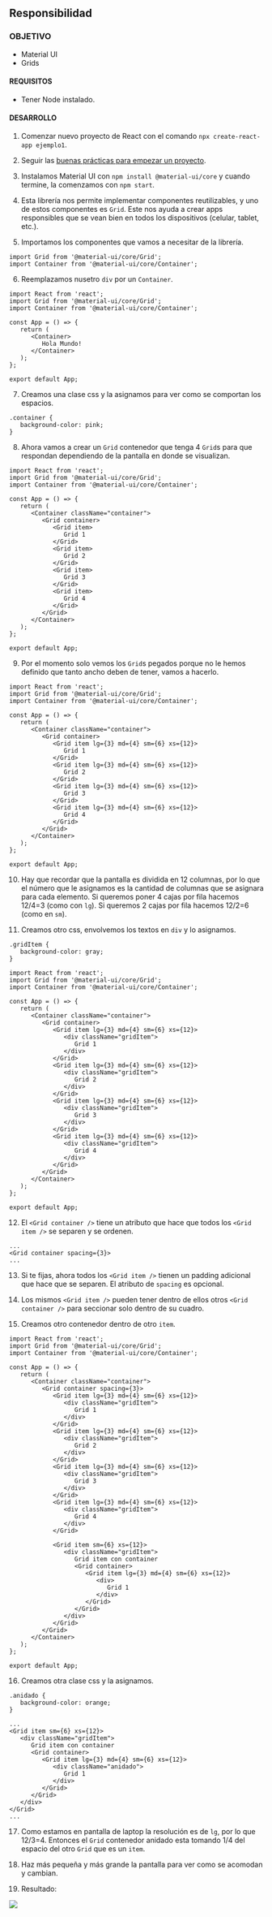 ## Responsibilidad

### OBJETIVO
- Material UI
- Grids

#### REQUISITOS 
- Tener Node instalado.

#### DESARROLLO

1. Comenzar nuevo proyecto de React con el comando `npx create-react-app ejemplo1`.

2. Seguir las [buenas prácticas para empezar un proyecto](../../BuenasPracticas/EmpezandoProyectos/Readme.md).

3. Instalamos Material UI con `npm install @material-ui/core` y cuando termine, la comenzamos con `npm start`.

4. Esta librería nos permite implementar componentes reutilizables, y uno de estos componentes es `Grid`. Este nos ayuda a crear apps responsibles que se vean bien en todos los dispositivos (celular, tablet, etc.).

5. Importamos los componentes que vamos a necesitar de la librería.
```
import Grid from '@material-ui/core/Grid';
import Container from '@material-ui/core/Container';
``` 

6. Reemplazamos nusetro `div` por un `Container`.
```
import React from 'react';
import Grid from '@material-ui/core/Grid';
import Container from '@material-ui/core/Container';

const App = () => {
   return (
      <Container>
         Hola Mundo!
      </Container>
   );
};

export default App;
```

7. Creamos una clase css y la asignamos para ver como se comportan los espacios.
```
.container {
   background-color: pink;
}
```

8. Ahora vamos a crear un `Grid` contenedor que tenga 4 `Grid`s para que respondan dependiendo de la pantalla en donde se visualizan.
```
import React from 'react';
import Grid from '@material-ui/core/Grid';
import Container from '@material-ui/core/Container';

const App = () => {
   return (
      <Container className="container">
         <Grid container>
            <Grid item>
               Grid 1
            </Grid>
            <Grid item>
               Grid 2
            </Grid>
            <Grid item>
               Grid 3
            </Grid>
            <Grid item>
               Grid 4
            </Grid>
         </Grid>
      </Container>
   );
};

export default App;
```

9. Por el momento solo vemos los `Grid`s pegados porque no le hemos definido que tanto ancho deben de tener, vamos a hacerlo.
```
import React from 'react';
import Grid from '@material-ui/core/Grid';
import Container from '@material-ui/core/Container';

const App = () => {
   return (
      <Container className="container">
         <Grid container>
            <Grid item lg={3} md={4} sm={6} xs={12}>
               Grid 1
            </Grid>
            <Grid item lg={3} md={4} sm={6} xs={12}>
               Grid 2
            </Grid>
            <Grid item lg={3} md={4} sm={6} xs={12}>
               Grid 3
            </Grid>
            <Grid item lg={3} md={4} sm={6} xs={12}>
               Grid 4
            </Grid>
         </Grid>
      </Container>
   );
};

export default App;
```

10. Hay que recordar que la pantalla es dividida en 12 columnas, por lo que el número que le asignamos es la cantidad de columnas que se asignara para cada elemento. Si queremos poner 4 cajas por fila hacemos 12/4=3 (como con `lg`). Si queremos 2 cajas por fila hacemos 12/2=6 (como en `sm`).

11. Creamos otro css, envolvemos los textos en `div` y lo asignamos.
```
.gridItem {
   background-color: gray;
}
```

```
import React from 'react';
import Grid from '@material-ui/core/Grid';
import Container from '@material-ui/core/Container';

const App = () => {
   return (
      <Container className="container">
         <Grid container>
            <Grid item lg={3} md={4} sm={6} xs={12}>
               <div className="gridItem">
                  Grid 1
               </div>
            </Grid>
            <Grid item lg={3} md={4} sm={6} xs={12}>
               <div className="gridItem">
                  Grid 2
               </div>
            </Grid>
            <Grid item lg={3} md={4} sm={6} xs={12}>
               <div className="gridItem">
                  Grid 3
               </div>
            </Grid>
            <Grid item lg={3} md={4} sm={6} xs={12}>
               <div className="gridItem">
                  Grid 4
               </div>
            </Grid>
         </Grid>
      </Container>
   );
};

export default App;
```

12. El `<Grid container />` tiene un atributo que hace que todos los `<Grid item />` se separen y se ordenen.
```
...
<Grid container spacing={3}>
...
```

13. Si te fijas, ahora todos los `<Grid item />` tienen un padding adicional que hace que se separen. El atributo de `spacing` es opcional.

14. Los mismos `<Grid item />` pueden tener dentro de ellos otros `<Grid container />` para seccionar solo dentro de su cuadro.

15. Creamos otro contenedor dentro de otro `item`.
```
import React from 'react';
import Grid from '@material-ui/core/Grid';
import Container from '@material-ui/core/Container';

const App = () => {
   return (
      <Container className="container">
         <Grid container spacing={3}>
            <Grid item lg={3} md={4} sm={6} xs={12}>
               <div className="gridItem">
                  Grid 1
               </div>
            </Grid>
            <Grid item lg={3} md={4} sm={6} xs={12}>
               <div className="gridItem">
                  Grid 2
               </div>
            </Grid>
            <Grid item lg={3} md={4} sm={6} xs={12}>
               <div className="gridItem">
                  Grid 3
               </div>
            </Grid>
            <Grid item lg={3} md={4} sm={6} xs={12}>
               <div className="gridItem">
                  Grid 4
               </div>
            </Grid>

            <Grid item sm={6} xs={12}>
               <div className="gridItem">
                  Grid item con container
                  <Grid container>
                     <Grid item lg={3} md={4} sm={6} xs={12}>
                        <div>
                           Grid 1
                        </div>
                     </Grid>
                  </Grid>
               </div>
            </Grid>
         </Grid>
      </Container>
   );
};

export default App;
```

16. Creamos otra clase css y la asignamos.
```
.anidado {
   background-color: orange;
}
```

```
...
<Grid item sm={6} xs={12}>
   <div className="gridItem">
      Grid item con container
      <Grid container>
         <Grid item lg={3} md={4} sm={6} xs={12}>
            <div className="anidado">
               Grid 1
            </div>
         </Grid>
      </Grid>
   </div>
</Grid>
...
```

17. Como estamos en pantalla de laptop la resolución es de `lg`, por lo que 12/3=4.
Entonces el `Grid` contenedor anidado esta tomando 1/4 del espacio del otro `Grid` que es un `item`.

18. Haz más pequeña y más grande la pantalla para ver como se acomodan y cambian.

19. Resultado:
<img src="./public/resultado.gif">


